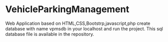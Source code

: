 # VehicleParkingManagement
Web Application based on HTML,CSS,Bootstrp,javascript,php
create database with name vpmsdb in your localhost and run the project. This sql database file is available in the repository.
